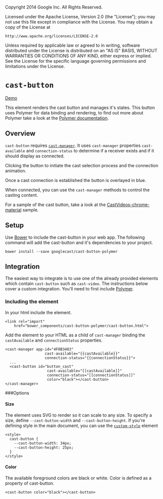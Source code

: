 Copyright 2014 Google Inc. All Rights Reserved.

Licensed under the Apache License, Version 2.0 (the "License");
you may not use this file except in compliance with the License.
You may obtain a copy of the License at

    http://www.apache.org/licenses/LICENSE-2.0

Unless required by applicable law or agreed to in writing, software
distributed under the License is distributed on an "AS IS" BASIS,
WITHOUT WARRANTIES OR CONDITIONS OF ANY KIND, either express or implied.
See the License for the specific language governing permissions and
limitations under the License.

# `cast-button`
[Demo](http://googlecast.github.io/cast-button-polymer/demo.html)

This element renders the cast button and manages it's states.  This button uses Polymer for data 
binding and rendering, to find out more about Polymer take a look at the 
[Polymer documentation](https://www.polymer-project.org).

## Overview
`cast-button` requires [`cast-manager`](http://github.com/googlecast/cast-manager-polymer).  It 
uses `cast-manager` properties `cast-available` and 
`connection-status` to determine if a receiver exists and if it should display as connected.

Clicking the button to initiate the cast selection process and the connection animation.

Once a cast connection is established the button is overlayed in blue.

When connected, you can use the `cast-manager` methods to control the casting content.

For a sample of the cast button, take a look at the 
[CastVideos-chrome-material](https://github.com/googlecast/CastVideos-chrome-material) sample.

## Setup
Use [Bower](http://bower.io/) to include the cast-button in your web app.  The following command 
will add the cast-button and it's dependencies to your project.

    bower install --save googlecast/cast-button-polymer

## Integration
The easiest way to integrate is to use one of the already provided elements which contain 
`cast-button` such as `cast-video`.  The instructions below cover a custom integration.  You'll need to 
first include 
[Polymer](https://www.polymer-project.org/).

### Including the element
In your html include the element.

    <link rel="import"
        href="bower_components/cast-button-polymer/cast-button.html">


Add the element to your HTML as a child of `cast-manager` binding the `castAvailable` and 
`connectionStatus` properties.

    <cast-manager app-id="4F8B3483"
                      cast-available="{{castAvailable}}"
                      connection-status="{{connectionStatus}}">
      ...
      <cast-button id="button_cast"
                       cast-available="[[castAvailable]]"
                       connection-status="[[connectionStatus]]"
                       color="black"></cast-button>
    </cast-manager>

###Options

#### Size
The element uses SVG to render so it can scale to any size.  To specify a size, define 
`--cast-button-width` and `--cast-button-height`.  If you're defining style in the main document,
 you can use the [`custom-style`](https://www.polymer-project.org/1.0/docs/devguide/styling.html#custom-style) element

    <style>
      cast-button {
        --cast-button-width: 34px;
        --cast-button-height: 25px;
      }
    </style>  

#### Color
The available foreground colors are black or white.  Color is defined as a 
property of cast-button.

    <cast-button color="black"></cast-button>
    